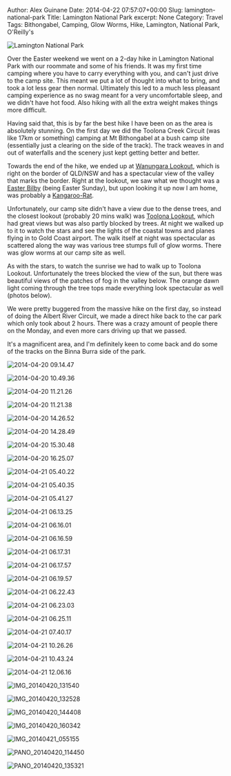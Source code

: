 Author: Alex Guinane
Date: 2014-04-22 07:57:07+00:00
Slug: lamington-national-park
Title: Lamington National Park
excerpt: None
Category: Travel
Tags: Bithongabel, Camping, Glow Worms, Hike, Lamington, National Park, O'Reilly's

![Lamington National Park](/images/2014/2014-04-22-lamington-national-park/01-lamington-national-park.jpg)

Over the Easter weekend we went on a 2-day hike in Lamington National Park with our roommate and some of his friends. It was my first time camping where you have to carry everything with you, and can't just drive to the camp site. This meant we put a lot of thought into what to bring, and took a lot less gear then normal. Ultimately this led to a much less pleasant camping experience as no swag meant for a very uncomfortable sleep, and we didn't have hot food. Also hiking with all the extra weight makes things more difficult.

Having said that, this is by far the best hike I have been on as the area is absolutely stunning. On the first day we did the Toolona Creek Circuit (was like 17km or something) camping at Mt Bithongabel at a bush camp site (essentially just a clearing on the side of the track). The track weaves in and out of waterfalls and the scenery just kept getting better and better.

Towards the end of the hike, we ended up at [Wanungara Lookout](https://plus.google.com/117196152601832503917), which is right on the border of QLD/NSW and has a spectacular view of the valley that marks the border. Right at the lookout, we saw what we thought was a [Easter Bilby](https://en.wikipedia.org/wiki/Easter_Bilby) (being Easter Sunday), but upon looking it up now I am home, was probably a [Kangaroo-Rat](https://en.wikipedia.org/wiki/Kangaroo_rat).

Unfortunately, our camp site didn't have a view due to the dense trees, and the closest lookout (probably 20 mins walk) was [Toolona Lookout](https://plus.google.com/104335913242107008459/), which had great views but was also partly blocked by trees. At night we walked up to it to watch the stars and see the lights of the coastal towns and planes flying in to Gold Coast airport. The walk itself at night was spectacular as scattered along the way was various tree stumps full of glow worms. There was glow worms at our camp site as well.

As with the stars, to watch the sunrise we had to walk up to Toolona Lookout. Unfortunately the trees blocked the view of the sun, but there was beautiful views of the patches of fog in the valley below. The orange dawn light coming through the tree tops made everything look spectacular as well (photos below).

We were pretty buggered from the massive hike on the first day, so instead of doing the Albert River Circuit, we made a direct hike back to the car park which only took about 2 hours. There was a crazy amount of people there on the Monday, and even more cars driving up that we passed.

It's a magnificent area, and I'm definitely keen to come back and do some of the tracks on the Binna Burra side of the park.

![2014-04-20 09.14.47](/images/2014/2014-04-22-lamington-national-park/2014-04-20-09-14-47.jpg)

![2014-04-20 10.49.36](/images/2014/2014-04-22-lamington-national-park/2014-04-20-10-49-36.jpg)

![2014-04-20 11.21.26](/images/2014/2014-04-22-lamington-national-park/2014-04-20-11-21-26.jpg)

![2014-04-20 11.21.38](/images/2014/2014-04-22-lamington-national-park/2014-04-20-11-21-38.jpg)

![2014-04-20 14.26.52](/images/2014/2014-04-22-lamington-national-park/2014-04-20-14-26-52.jpg)

![2014-04-20 14.28.49](/images/2014/2014-04-22-lamington-national-park/2014-04-20-14-28-49.jpg)

![2014-04-20 15.30.48](/images/2014/2014-04-22-lamington-national-park/2014-04-20-15-30-48.jpg)

![2014-04-20 16.25.07](/images/2014/2014-04-22-lamington-national-park/2014-04-20-16-25-07.jpg)

![2014-04-21 05.40.22](/images/2014/2014-04-22-lamington-national-park/2014-04-21-05-40-22.jpg)

![2014-04-21 05.40.35](/images/2014/2014-04-22-lamington-national-park/2014-04-21-05-40-35.jpg)

![2014-04-21 05.41.27](/images/2014/2014-04-22-lamington-national-park/2014-04-21-05-41-27.jpg)

![2014-04-21 06.13.25](/images/2014/2014-04-22-lamington-national-park/2014-04-21-06-13-25.jpg)

![2014-04-21 06.16.01](/images/2014/2014-04-22-lamington-national-park/2014-04-21-06-16-01.jpg)

![2014-04-21 06.16.59](/images/2014/2014-04-22-lamington-national-park/2014-04-21-06-16-59.jpg)

![2014-04-21 06.17.31](/images/2014/2014-04-22-lamington-national-park/2014-04-21-06-17-31.jpg)

![2014-04-21 06.17.57](/images/2014/2014-04-22-lamington-national-park/2014-04-21-06-17-57.jpg)

![2014-04-21 06.19.57](/images/2014/2014-04-22-lamington-national-park/2014-04-21-06-19-57.jpg)

![2014-04-21 06.22.43](/images/2014/2014-04-22-lamington-national-park/2014-04-21-06-22-43.jpg)

![2014-04-21 06.23.03](/images/2014/2014-04-22-lamington-national-park/2014-04-21-06-23-03.jpg)

![2014-04-21 06.25.11](/images/2014/2014-04-22-lamington-national-park/2014-04-21-06-25-11.jpg)

![2014-04-21 07.40.17](/images/2014/2014-04-22-lamington-national-park/2014-04-21-07-40-17.jpg)

![2014-04-21 10.26.26](/images/2014/2014-04-22-lamington-national-park/2014-04-21-10-26-26.jpg)

![2014-04-21 10.43.24](/images/2014/2014-04-22-lamington-national-park/2014-04-21-10-43-24.jpg)

![2014-04-21 12.06.16](/images/2014/2014-04-22-lamington-national-park/2014-04-21-12-06-16.jpg)

![IMG_20140420_131540](/images/2014/2014-04-22-lamington-national-park/img_20140420_131540.jpg)

![IMG_20140420_132528](/images/2014/2014-04-22-lamington-national-park/img_20140420_132528.jpg)

![IMG_20140420_144408](/images/2014/2014-04-22-lamington-national-park/img_20140420_144408.jpg)

![IMG_20140420_160342](/images/2014/2014-04-22-lamington-national-park/img_20140420_160342.jpg)

![IMG_20140421_055155](/images/2014/2014-04-22-lamington-national-park/img_20140421_055155.jpg)

![PANO_20140420_114450](/images/2014/2014-04-22-lamington-national-park/pano_20140420_114450.jpg)

![PANO_20140420_135321](/images/2014/2014-04-22-lamington-national-park/pano_20140420_135321.jpg)
